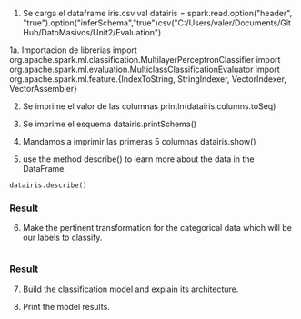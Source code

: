 1. Se carga el dataframe iris.csv
val datairis = spark.read.option("header", "true").option("inferSchema","true")csv("C:/Users/valer/Documents/GitHub/DatoMasivos/Unit2/Evaluation")

1a. Importacion de librerias 
import org.apache.spark.ml.classification.MultilayerPerceptronClassifier
import org.apache.spark.ml.evaluation.MulticlassClassificationEvaluator
import org.apache.spark.ml.feature.{IndexToString, StringIndexer, VectorIndexer, VectorAssembler}

2. Se imprime el valor de las columnas
println(datairis.columns.toSeq)

3. Se imprime el esquema 
datairis.printSchema()

4. Mandamos a imprimir las primeras 5 columnas
datairis.show()

5. use the method describe() to learn more about the data in the DataFrame.
```
datairis.describe()
```
### Result

6. Make the pertinent transformation for the categorical data which will be our labels to classify.
```
```
### Result

7. Build the classification model and explain its architecture.

8. Print the model results.